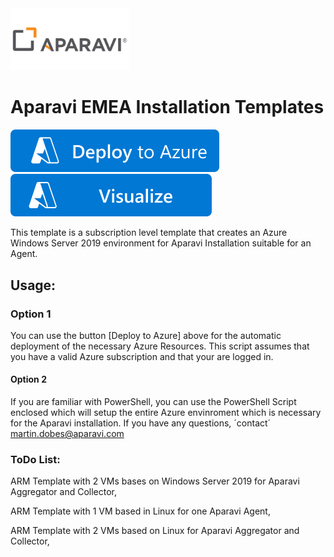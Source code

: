 <img width=190 src=https://github.com/aparaviemea/Installation/blob/main/images/Aparavi_logo_color_gray.jpg>

# Aparavi EMEA Installation Templates 

[![Deploy To Azure](https://raw.githubusercontent.com/Azure/azure-quickstart-templates/master/1-CONTRIBUTION-GUIDE/images/deploytoazure.svg?sanitize=true)](https://portal.azure.com/#create/Microsoft.Template/uri/https%3a%2f%2fraw.githubusercontent.com%2faparaviemea%2fInstallation%2fmain%2fazuredeploy.json) [![Visualize](https://raw.githubusercontent.com/Azure/azure-quickstart-templates/master/1-CONTRIBUTION-GUIDE/images/visualizebutton.svg?sanitize=true)](http://armviz.io/#/?load=https%3a%2f%2fraw.githubusercontent.com%2faparaviemea%2fInstallation%2fmain%2fazuredeploy.json)

This template is a subscription level template that creates an Azure Windows Server 2019 environment for Aparavi Installation suitable for an Agent.

## Usage:
### Option 1
You can use the button [Deploy to Azure] above for the automatic deployment of the necessary Azure Resources. This script assumes that you have a valid Azure subscription and that your are logged in. 

#### Option 2
If you are familiar with PowerShell, you can use the PowerShell Script enclosed which will setup the entire Azure envinroment which is necessary for the Aparavi installation.
If you have any questions, ´contact´ martin.dobes@aparavi.com 

### ToDo List:

ARM Template with 2 VMs bases on Windows Server 2019 for Aparavi Aggregator and Collector,

ARM Template with 1 VM based in Linux for one Aparavi Agent,

ARM Template with 2 VMs based on Linux for Aparavi Aggregator and Collector,


